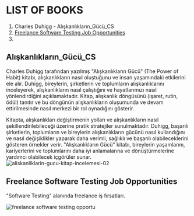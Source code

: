 
# **LIST OF BOOKS**

1. Charles Duhigg - Alışkanlıkların_Gücü_CS
2. <ins>Freelance Software Testing Job Opportunities </ins>
3. 

## Alışkanlıkların_Gücü_CS

Charles Duhigg tarafından yazılmış "Alışkanlıkların Gücü" (The Power of Habit) kitabı,  alışkanlıkların nasıl oluştuğunu ve insan yaşamındaki etkilerini ele alır. Duhigg, bireylerin, şirketlerin ve toplumların alışkanlıklarını inceleyerek, alışkanlıkların nasıl çalıştığını ve hayatlarımızı nasıl yönlendirdiğini açıklamaktadır. Kitap, alışkanlık döngüsünü (işaret, rutin, ödül) tanıtır ve bu döngünün alışkanlıkların oluşumunda ve devam ettirilmesinde nasıl merkezi bir rol oynadığını gösterir.

Kitapta, alışkanlıkları değiştirmenin yolları ve alışkanlıkların nasıl şekillendirilebileceği üzerine pratik stratejiler sunulmaktadır. Duhigg, başarılı şirketlerin, toplumların ve bireylerin alışkanlıkların gücünü nasıl kullandığını ve nasıl değişiklikler yaparak daha verimli, sağlıklı ve başarılı olabileceklerini gösteren örnekler verir. "Alışkanlıkların Gücü" kitabı, bireylerin yaşamlarını, kariyerlerini ve toplumlarını daha iyi anlamalarına ve dönüştürmelerine yardımcı olabilecek içgörüler sunar.
![aliskanliklarin-gucu-kitap-incelemesi-02](https://github.com/elektroyazilim/Books/assets/25937998/a15ed2bb-59fe-446c-9011-0d754c1b049c)

## Freelance Software Testing Job Opportunities

"Software Testing" alanında freelance iş fırsatları. 

![freelance software testing opportu](https://github.com/elektroyazilim/Books/assets/25937998/81ab6c2e-9452-4179-92a8-6cb779c74c44)
